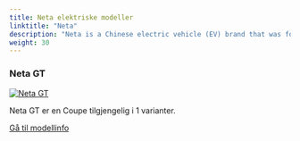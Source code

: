 ```yaml
---
title: Neta elektriske modeller
linktitle: "Neta"
description: "Neta is a Chinese electric vehicle (EV) brand that was founded in 2014 by Hozon Auto, a company based in Zhejiang province. Neta produces affordable and smart EVs that target the lower end of the market, such as the Neta N01, Neta U, Neta V, and Neta S models. Neta also has a sports car model, the Neta GT, that aims to create a higher-end image for the brand.        "
weight: 30
---
```

<!-- markdownlint-disable MD033 -->
<!-- markdownlint-disable MD010 -->


<div class="container p-3 mb-4 bg-body-tertiary rounded border">
<h3> Neta GT</h3>
	<div class="row">
		<div class="col col-12 col-md-6">
			<a href="gt"><img src="https://media.evkx.net/multimedia/models/neta/gt/gt_580_awd/main_1_st.jpg" class="img-fluid" alt="Neta GT" ></a>
		</div>
		<div class="col col-12 col-md-6">
<p>
Neta GT er en Coupe tilgjengelig i 1 varianter.
</p>
	<a href="gt/" class="btn btn-outline-primary" role="button">Gå til modellinfo</a>
		</div>
	</div>
</div>
